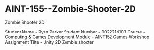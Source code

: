 # AINT-155--Zombie-Shooter-2D
Zombie Shooter 2D

Student Name - Ryan Parker
Student Number - 0022214103
Course - Computing & Games Development
Module - AINT152 Games Workshop
Assignment Tilte - Unity 2D Zombie shooter
